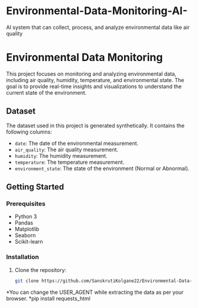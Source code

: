 # Environmental-Data-Monitoring-AI-
 AI system that can collect, process, and analyze environmental data like air quality

 # Environmental Data Monitoring

This project focuses on monitoring and analyzing environmental data, including air quality, humidity, temperature, and environmental state. The goal is to provide real-time insights and visualizations to understand the current state of the environment.

## Dataset

The dataset used in this project is generated synthetically. It contains the following columns:
	
- `date`: The date of the environmental measurement.
- `air_quality`: The air quality measurement.
- `humidity`: The humidity measurement.
- `temperature`: The temperature measurement.
- `environment_state`: The state of the environment (Normal or Abnormal).

## Getting Started

### Prerequisites

- Python 3
- Pandas
- Matplotlib
- Seaborn
- Scikit-learn

### Installation

1. Clone the repository:

   ```bash
   git clone https://github.com/SanskrutiKolgane22/Environmental-Data-Monitoring-AI-.git
*You can change the USER_AGENT while extracting the data as per your browser.
*pip install requests_html
